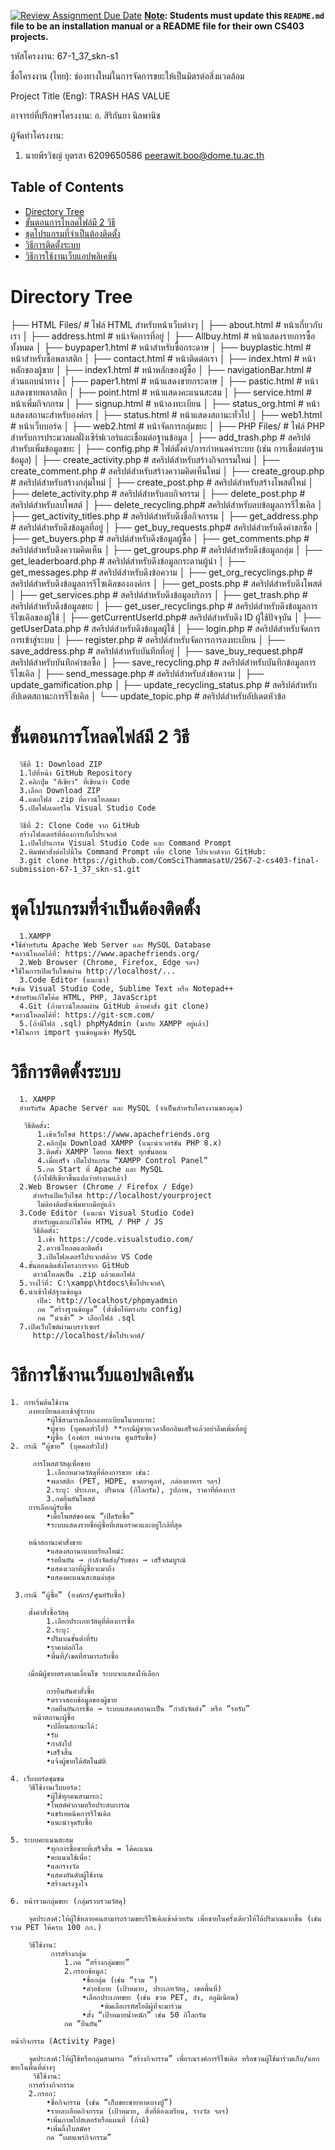 [![Review Assignment Due Date](https://classroom.github.com/assets/deadline-readme-button-22041afd0340ce965d47ae6ef1cefeee28c7c493a6346c4f15d667ab976d596c.svg)](https://classroom.github.com/a/w8H8oomW)
**<ins>Note</ins>: Students must update this `README.md` file to be an installation manual or a README file for their own CS403 projects.**

รหัสโครงงาน: 67-1_37_skn-s1

ชื่อโครงงาน (ไทย): ช่องทางใหม่ในการจัดการขยะให้เป็นมิตรต่อสิ่งแวดล้อม

Project Title (Eng): TRASH HAS VALUE

อาจารย์ที่ปรึกษาโครงงาน: อ. สิริกันยา นิลพานิช

ผู้จัดทำโครงงาน:
1. นายพีรวิชญ์ บุตรสา  6209650586  peerawit.boo@dome.tu.ac.th

   
## Table of Contents
- [Directory Tree](#DirectoryTree)
- [ขั้นตอนการโหลดไฟล์มี 2 วิธี](#ขั้นตอนการโหลดไฟล์มี2วิธี)
- [ชุดโปรแกรมที่จำเป็นต้องติดตั้ง](#ชุดโปรแกรมที่จำเป็นต้องติดตั้ง)
- [วิธีการติดตั้งระบบ](#วิธีการติดตั้งระบบ)
- [วิธีการใช้งานเว็บแอปพลิเคชัน](#วิธีการใช้งานเว็บแอปพลิเคชัน)

# Directory Tree
   ├── HTML Files/             # ไฟล์ HTML สำหรับหน้าเว็บต่างๆ
│   ├── about.html          # หน้าเกี่ยวกับเรา
│   ├── address.html        # หน้าจัดการที่อยู่
│   ├── Allbuy.html         # หน้าแสดงรายการซื้อทั้งหมด 
│   ├── buypaper1.html      # หน้าสำหรับซื้อกระดาษ 
│   ├── buyplastic.html     # หน้าสำหรับซื้อพลาสติก 
│   ├── contact.html        # หน้าติดต่อเรา
│   ├── index.html          # หน้าหลักของผู้ขาย
│   ├── index1.html         # หน้าหลักของผู้ซื้อ
│   ├── navigationBar.html  # ส่วนแถบนำทาง 
│   ├── paper1.html         # หน้าแสดงขายกระดาษ
│   ├── pastic.html         # หน้าแสดงขายพลาสติก
│   ├── point.html          # หน้าแสดงคะแนนสะสม
│   ├── service.html        # หน้าเพิ่มกิจกกรม
│   ├── signup.html         # หน้าลงทะเบียน
│   ├── status_org.html     # หน้าแสดงสถานะสำหรับองค์กร
│   ├── status.html         # หน้าแสดงสถานะทั่วไป
│   ├── web1.html           # หน้าเว็บบอร์ด
│   ├── web2.html           # หน้าจัดการกลุ่มขยะ
│
├── PHP Files/              # ไฟล์ PHP สำหรับการประมวลผลฝั่งเซิร์ฟเวอร์และเชื่อมต่อฐานข้อมูล
│   ├── add_trash.php       # สคริปต์สำหรับเพิ่มข้อมูลขยะ
│   ├── config.php          # ไฟล์ตั้งค่า/การกำหนดค่าระบบ (เช่น การเชื่อมต่อฐานข้อมูล)
│   ├── create_activity.php # สคริปต์สำหรับสร้างกิจกรรมใหม่
│   ├── create_comment.php  # สคริปต์สำหรับสร้างความคิดเห็นใหม่
│   ├── create_group.php    # สคริปต์สำหรับสร้างกลุ่มใหม่
│   ├── create_post.php     # สคริปต์สำหรับสร้างโพสต์ใหม่
│   ├── delete_activity.php # สคริปต์สำหรับลบกิจกรรม
│   ├── delete_post.php     # สคริปต์สำหรับลบโพสต์
│   ├── delete_recycling.php# สคริปต์สำหรับลบข้อมูลการรีไซเคิล
│   ├── get_activity_titles.php # สคริปต์สำหรับดึงชื่อกิจกรรม
│   ├── get_address.php     # สคริปต์สำหรับดึงข้อมูลที่อยู่
│   ├── get_buy_requests.php# สคริปต์สำหรับดึงคำขอซื้อ
│   ├── get_buyers.php      # สคริปต์สำหรับดึงข้อมูลผู้ซื้อ
│   ├── get_comments.php    # สคริปต์สำหรับดึงความคิดเห็น
│   ├── get_groups.php      # สคริปต์สำหรับดึงข้อมูลกลุ่ม
│   ├── get_leaderboard.php # สคริปต์สำหรับดึงข้อมูลกระดานผู้นำ
│   ├── get_messages.php    # สคริปต์สำหรับดึงข้อความ
│   ├── get_org_recyclings.php # สคริปต์สำหรับดึงข้อมูลการรีไซเคิลขององค์กร
│   ├── get_posts.php       # สคริปต์สำหรับดึงโพสต์
│   ├── get_services.php    # สคริปต์สำหรับดึงข้อมูลบริการ
│   ├── get_trash.php       # สคริปต์สำหรับดึงข้อมูลขยะ
│   ├── get_user_recyclings.php # สคริปต์สำหรับดึงข้อมูลการรีไซเคิลของผู้ใช้
│   ├── getCurrentUserId.php# สคริปต์สำหรับดึง ID ผู้ใช้ปัจจุบัน
│   ├── getUserData.php     # สคริปต์สำหรับดึงข้อมูลผู้ใช้
│   ├── login.php           # สคริปต์สำหรับจัดการการเข้าสู่ระบบ
│   ├── register.php        # สคริปต์สำหรับจัดการการลงทะเบียน
│   ├── save_address.php    # สคริปต์สำหรับบันทึกที่อยู่
│   ├── save_buy_request.php# สคริปต์สำหรับบันทึกคำขอซื้อ
│   ├── save_recycling.php  # สคริปต์สำหรับบันทึกข้อมูลการรีไซเคิล
│   ├── send_message.php    # สคริปต์สำหรับส่งข้อความ
│   ├── update_gamification.php 
│   ├── update_recycling_status.php # สคริปต์สำหรับอัปเดตสถานะการรีไซเคิล
│   └── update_topic.php    # สคริปต์สำหรับอัปเดตหัวข้อ
   

# ขั้นตอนการโหลดไฟล์มี 2 วิธี
      วิธีที่ 1: Download ZIP
      1.ไปที่หน้า GitHub Repository
      2.คลิกปุ่ม "สีเขียว" ที่เขียนว่า Code
      3.เลือก Download ZIP
      4.แตกไฟล์ .zip ที่ดาวน์โหลดมา
      5.เปิดโฟลเดอร์ใน Visual Studio Code
   
      วิธีที่ 2: Clone Code จาก GitHub
      สร้างโฟลเดอร์ที่ต้องการเก็บโปรเจกต์
      1.เปิดโปรแกรม Visual Studio Code และ Command Prompt
      2.พิมพ์คำสั่งต่อไปนี้ใน Command Prompt เพื่อ clone โปรเจกต์จาก GitHub:
      3.git clone https://github.com/ComSciThammasatU/2567-2-cs403-final-submission-67-1_37_skn-s1.git
# ชุดโปรแกรมที่จำเป็นต้องติดตั้ง
      1.XAMPP
	•ใช้สำหรับรัน Apache Web Server และ MySQL Database
	•ดาวน์โหลดได้ที่: https://www.apachefriends.org/
      2.Web Browser (Chrome, Firefox, Edge ฯลฯ)
	•ใช้ในการเปิดเว็บไซต์ผ่าน http://localhost/...
      3.Code Editor (แนะนำ)
	•เช่น Visual Studio Code, Sublime Text หรือ Notepad++
	•สำหรับแก้ไขโค้ด HTML, PHP, JavaScript
      4.Git (ถ้าดาวน์โหลดผ่าน GitHub ด้วยคำสั่ง git clone)
	•ดาวน์โหลดได้ที่: https://git-scm.com/
      5.(ถ้ามีไฟล์ .sql) phpMyAdmin (มากับ XAMPP อยู่แล้ว)
	•ใช้ในการ import ฐานข้อมูลเข้า MySQL

# วิธีการติดตั้งระบบ
      1. XAMPP
      สำหรับรัน Apache Server และ MySQL (จำเป็นสำหรับโครงงานของคุณ)

       วิธีติดตั้ง:
	      1.เข้าเว็บไซต์ https://www.apachefriends.org
	      2.คลิกปุ่ม Download XAMPP (แนะนำเวอร์ชัน PHP 8.x)
	      3.ติดตั้ง XAMPP โดยกด Next ทุกขั้นตอน
	      4.เมื่อเสร็จ เปิดโปรแกรม “XAMPP Control Panel”
	      5.กด Start ที่ Apache และ MySQL
         (ถ้าไฟสีเขียวขึ้นแปลว่าทำงานแล้ว)
      2.Web Browser (Chrome / Firefox / Edge)
         สำหรับเปิดเว็บไซต์ http://localhost/yourproject
          ไม่ต้องติดตั้งเพิ่มหากมีอยู่แล้ว
      3.Code Editor (แนะนำ Visual Studio Code)
         สำหรับดูและแก้ไขโค้ด HTML / PHP / JS
         วิธีติดตั้ง:
	      1.เข้า https://code.visualstudio.com/
	      2.ดาวน์โหลดและติดตั้ง
	      3.เปิดโฟลเดอร์โปรเจกต์ด้วย VS Code
      4.ขั้นตอนติดตั้งโครงการจาก GitHub
         ดาวน์โหลดเป็น .zip แล้วแตกไฟล์
      5.วางไว้ที่: C:\xampp\htdocs\ชื่อโปรเจกต์\
      6.นำเข้าไฟล์ฐานข้อมูล
	      เปิด: http://localhost/phpmyadmin
	      กด “สร้างฐานข้อมูล” (ตั้งชื่อให้ตรงกับ config)
	      กด “นำเข้า” > เลือกไฟล์ .sql
      7.เปิดเว็บไซต์ผ่านเบราว์เซอร์
         http://localhost/ชื่อโปรเจกต์/
       
# วิธีการใช้งานเว็บแอปพลิเคชัน
	1. การเริ่มต้นใช้งาน
		ลงทะเบียนและเข้าสู่ระบบ
			•ผู้ใช้สามารถเลือกลงทะเบียนในบทบาท:
			•ผู้ขาย (บุคคลทั่วไป) **กรณีผู้ขายเวลาล็อกอินเสร็จแล้วอย่าลืมเพิ่มที่อยู่
			•ผู้ซื้อ (องค์กร หน่วยงาน ศูนย์รับซื้อ)
	2. กรณี “ผู้ขาย” (บุคคลทั่วไป)

		 การโพสต์วัสดุเพื่อขาย
			1.เลือกหมวดวัสดุที่ต้องการขาย เช่น:
			•พลาสติก (PET, HDPE, ขวดยาคูลท์, กล่องอาหาร ฯลฯ)
			2.ระบุ: ประเภท, ปริมาณ (กิโลกรัม), รูปภาพ, ราคาที่ต้องการ
			3.กดยืนยันโพสต์
   		การเลือกผู้รับซื้อ
			•เมื่อโพสต์ของตน “เปิดรับซื้อ”
			•ระบบแสดงรายชื่อผู้ซื้อที่เสนอราคาและอยู่ใกล้ที่สุด

		หน้าสถานะคำสั่งขาย
			•แสดงสถานะแบบเรียลไทม์:
			•รอยืนยัน → กำลังจัดส่ง/รับของ → เสร็จสมบูรณ์
			•แสดงเวลาที่ผู้ซื้อจะมาถึง
			•แสดงคะแนนสะสมล่าสุด

	 3.กรณี “ผู้ซื้อ” (องค์กร/ศูนย์รับซื้อ)

		ตั้งคำสั่งซื้อวัสดุ
			1.เลือกประเภทวัสดุที่ต้องการซื้อ
			2.ระบุ:
			•ปริมาณขั้นต่ำที่รับ
			•ราคาต่อกิโล
			•พื้นที่/เขตที่สามารถรับซื้อ
  
		เมื่อมีผู้ขายตรงตามเงื่อนไข ระบบจะแสดงให้เลือก

			การยืนยันคำสั่งซื้อ
			•ตรวจสอบข้อมูลของผู้ขาย
			•กดยืนยันการซื้อ → ระบบแสดงสถานะเป็น “กำลังจัดส่ง” หรือ “รอรับ”
		 หน้าสถานะผู้ซื้อ
			•เปลี่ยนสถานะได้:
			•รับ
			•กำลังไป
			•เสร็จสิ้น
			•แจ้งผู้ขายได้อัตโนมัติ

	4. เว็บบอร์ดชุมชน
		วิธีใช้งานเว็บบอร์ด:
			•ผู้ใช้ทุกคนสามารถ:
			•โพสต์คำถามหรือประสบการณ
			•แชร์เทคนิคการรีไซเคิล
			•แนะนำจุดรับซื้อ

	5. ระบบคะแนนสะสม
			•ทุกการซื้อขายที่เสร็จสิ้น = ได้คะแนน
			•คะแนนใช้เพื่อ:
			•แลกรางวัล
			•แสดงอันดับผู้ใช้งาน
			•สร้างแรงจูงใจ

 	6. หน้ารวมกลุ่มขยะ (กลุ่มรวบรวมวัสดุ)

		จุดประสงค์:ให้ผู้ใช้หลายคนสามารถรวมขยะรีไซเคิลเข้าด้วยกัน เพื่อขายในครั้งเดียวให้ได้ปริมาณมากขึ้น (เช่น รวม PET ให้ครบ 100 กก.)

		วิธีใช้งาน:
			 การสร้างกลุ่ม
				1.กด “สร้างกลุ่มขยะ”
				2.กรอกข้อมูล:
					•ชื่อกลุ่ม (เช่น “รวม ”)
					•คำอธิบาย (เป้าหมาย, ประเภทวัสดุ, เขตพื้นที่)
					•เลือกประเภทขยะ (เช่น ขวด PET, ลัง, อลูมิเนียม)
     					•พิมเลือกรหัสไอดีผู้ที่จะมาร่วม
					•ตั้ง “เป้าหมายน้ำหนัก” เช่น 50 กิโลกรัม
				กด “ยืนยัน”

	หน้ากิจกรรม (Activity Page)

		จุดประสงค์:ให้ผู้ใช้หรือกลุ่มสามารถ “สร้างกิจกรรม” เพื่อรณรงค์การรีไซเคิล หรือชวนผู้ใช้มาร่วมเก็บ/แยกขยะในพื้นที่ต่างๆ
		 วิธีใช้งาน:
		การสร้างกิจกรรม
		2.กรอก:
			•ชื่อกิจกรรม (เช่น “เก็บขยะชายหาดบางปู”)
			•รายละเอียดกิจกรรม (เป้าหมาย, สิ่งที่ต้องเตรียม, รางวัล ฯลฯ)
			•เพิ่มภาพโปสเตอร์หรือแผนที่ (ถ้ามี)
 			•เพิ่มลิ้งใบสมัคร
			กด “เผยแพร่กิจกรรม”


